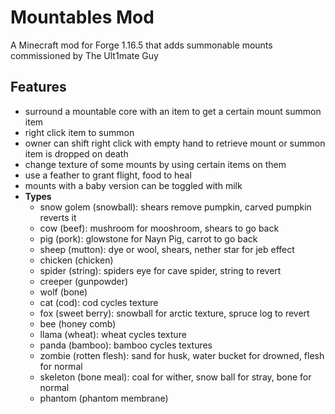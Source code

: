 # Mountables Mod 

A Minecraft mod for Forge 1.16.5 that adds summonable mounts commissioned by The Ult1mate Guy

## Features
- surround a mountable core with an item to get a certain mount summon item
- right click item to summon
- owner can shift right click with empty hand to retrieve mount or summon item is dropped on death
- change texture of some mounts by using certain items on them
- use a feather to grant flight, food to heal
- mounts with a baby version can be toggled with milk
- **Types**
    - snow golem (snowball): shears remove pumpkin, carved pumpkin reverts it
    - cow (beef): mushroom for mooshroom, shears to go back
    - pig (pork): glowstone for Nayn Pig, carrot to go back
    - sheep (mutton): dye or wool, shears, nether star for jeb effect
    - chicken (chicken)
    - spider (string): spiders eye for cave spider, string to revert
    - creeper (gunpowder)
    - wolf (bone)
    - cat (cod): cod cycles texture
    - fox (sweet berry): snowball for arctic texture, spruce log to revert
    - bee (honey comb)
    - llama (wheat): wheat cycles texture
    - panda (bamboo): bamboo cycles textures
    - zombie (rotten flesh): sand for husk, water bucket for drowned, flesh for normal
    - skeleton (bone meal): coal for wither, snow ball for stray, bone for normal
    - phantom (phantom membrane)